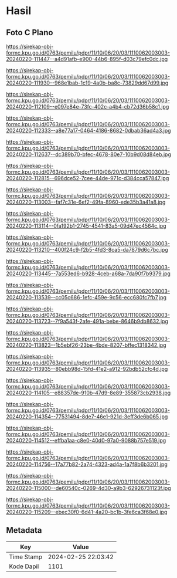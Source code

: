 # Hasil

## Foto C Plano

https://sirekap-obj-formc.kpu.go.id/0763/pemilu/pdpr/11/10/06/20/03/1110062003003-20240220-111447--a4d91afb-e900-44b6-895f-d03c79efc0dc.jpg

https://sirekap-obj-formc.kpu.go.id/0763/pemilu/pdpr/11/10/06/20/03/1110062003003-20240220-111930--968e1bab-1c19-4a0b-ba8c-73829dd67d99.jpg

https://sirekap-obj-formc.kpu.go.id/0763/pemilu/pdpr/11/10/06/20/03/1110062003003-20240220-112109--e097e84e-73fc-402c-a4b4-cb72d36b58c1.jpg

https://sirekap-obj-formc.kpu.go.id/0763/pemilu/pdpr/11/10/06/20/03/1110062003003-20240220-112333--a8e77a17-0464-4186-8682-0dbab36ad4a3.jpg

https://sirekap-obj-formc.kpu.go.id/0763/pemilu/pdpr/11/10/06/20/03/1110062003003-20240220-112637--dc389b70-bfec-4678-80e7-10b9d08d84eb.jpg

https://sirekap-obj-formc.kpu.go.id/0763/pemilu/pdpr/11/10/06/20/03/1110062003003-20240220-112815--696dce52-7cee-44de-971c-d384cca57847.jpg

https://sirekap-obj-formc.kpu.go.id/0763/pemilu/pdpr/11/10/06/20/03/1110062003003-20240220-113003--faf7c31e-6ef2-49fa-8960-ede35b3a41a8.jpg

https://sirekap-obj-formc.kpu.go.id/0763/pemilu/pdpr/11/10/06/20/03/1110062003003-20240220-113114--0fa192b1-2745-4541-83a5-09d47ec4564c.jpg

https://sirekap-obj-formc.kpu.go.id/0763/pemilu/pdpr/11/10/06/20/03/1110062003003-20240220-113210--400f24c9-f2b5-4fd3-8ca5-da7879d6c7bc.jpg

https://sirekap-obj-formc.kpu.go.id/0763/pemilu/pdpr/11/10/06/20/03/1110062003003-20240220-113445--7a553ed6-b928-4ceb-a68a-7da90f7b9379.jpg

https://sirekap-obj-formc.kpu.go.id/0763/pemilu/pdpr/11/10/06/20/03/1110062003003-20240220-113539--cc05c686-1efc-459e-9c56-ecc680fc7fb7.jpg

https://sirekap-obj-formc.kpu.go.id/0763/pemilu/pdpr/11/10/06/20/03/1110062003003-20240220-113723--7f9a543f-2afe-491a-bebe-8646b9db8632.jpg

https://sirekap-obj-formc.kpu.go.id/0763/pemilu/pdpr/11/10/06/20/03/1110062003003-20240220-113823--1b5ebf26-23be-4bde-8207-bffec1318342.jpg

https://sirekap-obj-formc.kpu.go.id/0763/pemilu/pdpr/11/10/06/20/03/1110062003003-20240220-113935--80ebb98d-15fd-41e2-a912-92bdb52cfc4d.jpg

https://sirekap-obj-formc.kpu.go.id/0763/pemilu/pdpr/11/10/06/20/03/1110062003003-20240220-114105--e88357de-910b-47d9-8e89-355873cb2938.jpg

https://sirekap-obj-formc.kpu.go.id/0763/pemilu/pdpr/11/10/06/20/03/1110062003003-20240220-114354--77531494-8de7-46e1-921d-3eff3de6b065.jpg

https://sirekap-obj-formc.kpu.go.id/0763/pemilu/pdpr/11/10/06/20/03/1110062003003-20240220-114512--effba1aa-c8e0-40d0-97a0-9088b757e519.jpg

https://sirekap-obj-formc.kpu.go.id/0763/pemilu/pdpr/11/10/06/20/03/1110062003003-20240220-114756--17a77b82-2a74-4323-ad4a-1a7f8b6b3201.jpg

https://sirekap-obj-formc.kpu.go.id/0763/pemilu/pdpr/11/10/06/20/03/1110062003003-20240220-115000--de60540c-0269-4d30-a9b3-62926731123f.jpg

https://sirekap-obj-formc.kpu.go.id/0763/pemilu/pdpr/11/10/06/20/03/1110062003003-20240220-115209--ebec30f0-6d41-4a20-bc1b-3fe6ca3f68e0.jpg


## Metadata

| Key        | Value               |
| ---------- | ------------------- |
| Time Stamp | 2024-02-25 22:03:42 |
| Kode Dapil | 1101                |



